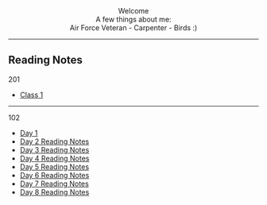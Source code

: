 
<div align ="center"> Welcome </div>
<div align ="center">A few things about me:</div>
<div align ="center"> Air Force Veteran - Carpenter - Birds :)</div>

---
## Reading Notes
201
- [Class 1](class-01.md)

---

102


- [Day 1](day-1-reading-notes.md)
- [Day 2 Reading Notes](day-2-reading-notes.md)
- [Day 3 Reading Notes](day-3-reading-notes.md)
- [Day 4 Reading Notes](day-4-reading-notes.md)
- [Day 5 Reading Notes](day-5-reading-notes.md)
- [Day 6 Reading Notes](day-6-reading-notes.md)
- [Day 7 Reading Notes](day-7-reading-notes.md)
- [Day 8 Reading Notes](day-8-reading-notes.md)